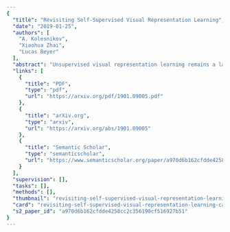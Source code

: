 ```yaml
---
{
  "title": "Revisiting Self-Supervised Visual Representation Learning",
  "date": "2019-01-25",
  "authors": [
    "A. Kolesnikov",
    "Xiaohua Zhai",
    "Lucas Beyer"
  ],
  "abstract": "Unsupervised visual representation learning remains a largely unsolved problem in computer vision research. Among a big body of recently proposed approaches for unsupervised learning of visual representations, a class of self-supervised techniques achieves superior performance on many challenging benchmarks. A large number of the pretext tasks for self-supervised learning have been studied, but other important aspects, such as the choice of convolutional neural networks (CNN), has not received equal attention. Therefore, we revisit numerous previously proposed self-supervised models, conduct a thorough large scale study and, as a result, uncover multiple crucial insights. We challenge a number of common practices in self-supervised visual representation learning and observe that standard recipes for CNN design do not always translate to self-supervised representation learning. As part of our study, we drastically boost the performance of previously proposed techniques and outperform previously published state-of-the-art results by a large margin. We will release the code for reproducing our experiments when the anonymity requirements are lifted.",
  "links": [
    {
      "title": "PDF",
      "type": "pdf",
      "url": "https://arxiv.org/pdf/1901.09005.pdf"
    },
    {
      "title": "arXiv.org",
      "type": "arxiv",
      "url": "https://arxiv.org/abs/1901.09005"
    },
    {
      "title": "Semantic Scholar",
      "type": "semanticscholar",
      "url": "https://www.semanticscholar.org/paper/a970d6b162cfdde4258cc2c356190cf516927b51"
    }
  ],
  "supervision": [],
  "tasks": [],
  "methods": [],
  "thumbnail": "revisiting-self-supervised-visual-representation-learning-thumb.jpg",
  "card": "revisiting-self-supervised-visual-representation-learning-card.jpg",
  "s2_paper_id": "a970d6b162cfdde4258cc2c356190cf516927b51"
}
---
```


